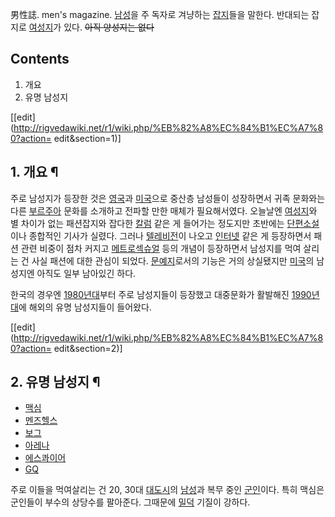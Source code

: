 男性誌. men's magazine. [남성](%EB%82%A8%EC%84%B1.md)을 주 독자로 겨냥하는
[잡지](%EC%9E%A1%EC%A7%80.md)들을 말한다. 반대되는 잡지로
[여성지](%EC%97%AC%EC%84%B1%EC%A7%80.md)가 있다. <del>아직 양성지는 없다</del>

## Contents

    

1. 개요 
2. 유명 남성지 

[[edit](http://rigvedawiki.net/r1/wiki.php/%EB%82%A8%EC%84%B1%EC%A7%80?action=
edit&section=1)]

## 1. 개요 ¶

주로 남성지가 등장한 것은 [영국](%EC%98%81%EA%B5%AD.md)과
[미국](%EB%AF%B8%EA%B5%AD.md)으로 중산층 남성들이 성장하면서 귀족 문화와는 다른
[부르주아](%EB%B6%80%EB%A5%B4%EC%A3%BC%EC%95%84.md) 문화를 소개하고 전파할 만한 매체가 필요해서였다.
오늘날엔 [여성지](%EC%97%AC%EC%84%B1%EC%A7%80.md)와 별 차이가 없는 패션잡지와 잡다한
[칼럼](%EC%B9%BC%EB%9F%BC.md) 같은 게 들어가는 정도지만 초반에는
[단편소설](%EB%8B%A8%ED%8E%B8%EC%86%8C%EC%84%A4.md)이나 종합적인 기사가 실렸다. 그러나
[텔레비전](%ED%85%94%EB%A0%88%EB%B9%84%EC%A0%84.md)이 나오고
[인터넷](%EC%9D%B8%ED%84%B0%EB%84%B7.md) 같은 게 등장하면서 패션 관련 비중이 점차 커지고
[메트로섹슈얼](%EB%A9%94%ED%8A%B8%EB%A1%9C%EC%84%B9%EC%8A%88%EC%96%BC.md) 등의 개념이
등장하면서 남성지를 먹여 살리는 건 사실 패션에 대한 관심이 되었다.
[문예지](%EB%AC%B8%EC%98%88%EC%A7%80.md)로서의 기능은 거의 상실됐지만
[미국](%EB%AF%B8%EA%B5%AD.md)의 남성지엔 아직도 일부 남아있긴 하다.

  

한국의 경우엔 [1980년대](1980%EB%85%84%EB%8C%80.md)부터 주로 남성지들이 등장했고 대중문화가 활발해진
[1990년대](1990%EB%85%84%EB%8C%80.md)에 해외의 유명 남성지들이 들어왔다.

[[edit](http://rigvedawiki.net/r1/wiki.php/%EB%82%A8%EC%84%B1%EC%A7%80?action=
edit&section=2)]

## 2. 유명 남성지 ¶

  * [맥심](%EB%A7%A5%EC%8B%AC.md)
  * [멘즈헬스](%EB%A9%98%EC%A6%88%ED%97%AC%EC%8A%A4.md)
  * [보그](%EB%B3%B4%EA%B7%B8.md)
  * [아레나](%EC%95%84%EB%A0%88%EB%82%98.md)
  * [에스콰이어](%EC%97%90%EC%8A%A4%EC%BD%B0%EC%9D%B4%EC%96%B4.md)
  * [GQ](GQ.md)  

주로 이들을 먹여살리는 건 20, 30대 [대도시](%EB%8C%80%EB%8F%84%EC%8B%9C.md)의
[남성](%EB%82%A8%EC%84%B1.md)과 복무 중인 [군인](%EA%B5%B0%EC%9D%B8.md)이다. 특히 맥심은
군인들이 부수의 상당수를 팔아준다. 그때문에 [밀덕](%EB%B0%80%EB%8D%95.md) 기질이 강하다.

